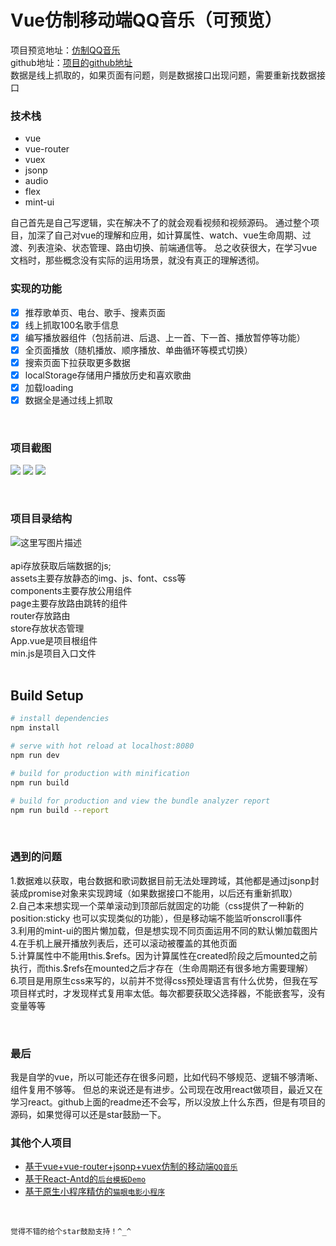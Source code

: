 # Vue仿制移动端QQ音乐（可预览）

项目预览地址：[仿制QQ音乐](https://zhangzhihao1996.github.io/vue-music-master/#/recommend)  
github地址：[项目的github地址](https://github.com/zhangZhiHao1996/vue-music-master)  
数据是线上抓取的，如果页面有问题，则是数据接口出现问题，需要重新找数据接口
<br/>

### 技术栈

 - vue
 - vue-router
 - vuex
 - jsonp
 - audio
 - flex
 - mint-ui

自己首先是自己写逻辑，实在解决不了的就会观看视频和视频源码。
通过整个项目，加深了自己对vue的理解和应用，如计算属性、watch、vue生命周期、过渡、列表渲染、状态管理、路由切换、前端通信等。
总之收获很大，在学习vue文档时，那些概念没有实际的运用场景，就没有真正的理解透彻。
<br/>

### 实现的功能

- [x] 推荐歌单页、电台、歌手、搜素页面
- [x] 线上抓取100名歌手信息
- [x] 编写播放器组件（包括前进、后退、上一首、下一首、播放暂停等功能）
- [x] 全页面播放（随机播放、顺序播放、单曲循环等模式切换）
- [x] 搜索页面下拉获取更多数据
- [x] localStorage存储用户播放历史和喜欢歌曲
- [x] 加载loading
- [x] 数据全是通过线上抓取
<br/>

### 项目截图
<img src='https://github.com/zhangZhiHao1996/image-store/blob/master/vue-music-master/01.gif?raw=true'></img>
<img src='https://github.com/zhangZhiHao1996/image-store/blob/master/vue-music-master/02.png?raw=true'></img>
<img src='https://github.com/zhangZhiHao1996/image-store/blob/master/vue-music-master/03.png?raw=true'></img>

<br/>

### 项目目录结构
![这里写图片描述](https://img-blog.csdn.net/2018060520585074?watermark/2/text/aHR0cHM6Ly9ibG9nLmNzZG4ubmV0L3FxXzM3ODYwOTMw/font/5a6L5L2T/fontsize/400/fill/I0JBQkFCMA==/dissolve/70)  
<br/>
api存放获取后端数据的js;  
assets主要存放静态的img、js、font、css等  
components主要存放公用组件  
page主要存放路由跳转的组件  
router存放路由  
store存放状态管理  
App.vue是项目根组件  
min.js是项目入口文件  
<br/>

## Build Setup

``` bash
# install dependencies
npm install

# serve with hot reload at localhost:8080
npm run dev

# build for production with minification
npm run build

# build for production and view the bundle analyzer report
npm run build --report
```
<br/>

### 遇到的问题

 1.数据难以获取，电台数据和歌词数据目前无法处理跨域，其他都是通过jsonp封装成promise对象来实现跨域（如果数据接口不能用，以后还有重新抓取）  
 2.自己本来想实现一个菜单滚动到顶部后就固定的功能（css提供了一种新的position:sticky 也可以实现类似的功能），但是移动端不能监听onscroll事件  
 3.利用的mint-ui的图片懒加载，但是想实现不同页面运用不同的默认懒加载图片  
 4.在手机上展开播放列表后，还可以滚动被覆盖的其他页面  
 5.计算属性中不能用this.\$refs。因为计算属性在created阶段之后mounted之前执行，而this.\$refs在mounted之后才存在（生命周期还有很多地方需要理解）  
 6.项目是用原生css来写的，以前并不觉得css预处理语言有什么优势，但我在写项目样式时，才发现样式复用率太低。每次都要获取父选择器，不能嵌套写，没有变量等等  
 
<br/>

### 最后
我是自学的vue，所以可能还存在很多问题，比如代码不够规范、逻辑不够清晰、组件复用不够等。
但总的来说还是有进步。公司现在改用react做项目，最近又在学习react。github上面的readme还不会写，所以没放上什么东西，但是有项目的源码，如果觉得可以还是star鼓励一下。
<br/>


### 其他个人项目

- [基于vue+vue-router+jsonp+vuex仿制的移动端`QQ音乐`](https://github.com/zhangZhiHao1996/vue-music-master)
- [基于React-Antd的`后台模板Demo`](https://github.com/zhangZhiHao1996/react-admin-master)
- [基于原生小程序精仿的`猫眼电影小程序`](https://github.com/zhangZhiHao1996/weapp-movie-master)

<br/>


`觉得不错的给个star鼓励支持！^_^`



